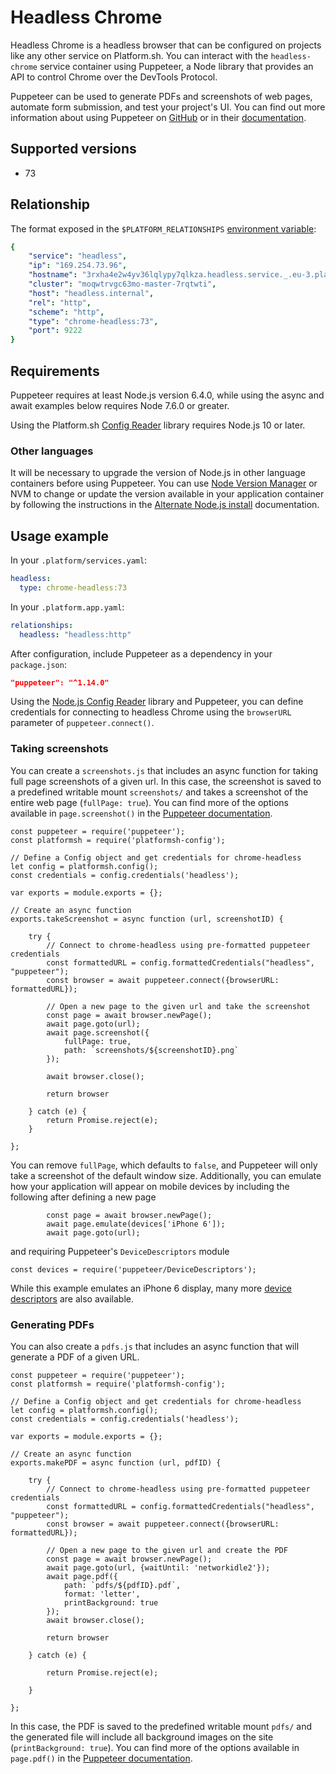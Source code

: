 # Headless Chrome

Headless Chrome is a headless browser that can be configured on projects like any other service on Platform.sh. You can interact with the `headless-chrome` service container using Puppeteer, a Node library that provides an API to control Chrome over the DevTools Protocol. 

Puppeteer can be used to generate PDFs and screenshots of web pages, automate form submission, and test your project's UI. You can find out more information about using Puppeteer on [GitHub](https://github.com/GoogleChrome/puppeteer) or in their [documentation](https://pptr.dev/).

## Supported versions

* 73

## Relationship

The format exposed in the `$PLATFORM_RELATIONSHIPS` [environment variable](/development/variables.md#platformsh-provided-variables):

```yaml
{
    "service": "headless",
    "ip": "169.254.73.96",
    "hostname": "3rxha4e2w4yv36lqlypy7qlkza.headless.service._.eu-3.platformsh.site",
    "cluster": "moqwtrvgc63mo-master-7rqtwti",
    "host": "headless.internal",
    "rel": "http",
    "scheme": "http",
    "type": "chrome-headless:73",
    "port": 9222
}

```

## Requirements

Puppeteer requires at least Node.js version 6.4.0, while using the async and await examples below requires Node 7.6.0 or greater. 

Using the Platform.sh [Config Reader]((https://github.com/platformsh/config-reader-nodejs)) library requires Node.js 10 or later.

### Other languages

It will be necessary to upgrade the version of Node.js in other language containers before using Puppeteer. You can use [Node Version Manager](https://github.com/nvm-sh/nvm) or NVM to change or update the version available in your application container by following the instructions in the [Alternate Node.js install](/languages/nodejs/nvm.html) documentation.

## Usage example

In your `.platform/services.yaml`:

```yaml
headless:
  type: chrome-headless:73
```

In your `.platform.app.yaml`:

```yaml
relationships:
  headless: "headless:http"
```

After configuration, include Puppeteer as a dependency in your `package.json`:

```json
"puppeteer": "^1.14.0"
```

Using the [Node.js Config Reader](https://github.com/platformsh/config-reader-nodejs) library and Puppeteer, you can define credentials for connecting to headless Chrome using the `browserURL` parameter of `puppeteer.connect()`.

### Taking screenshots

You can create a `screenshots.js` that includes an async function for taking full page screenshots of a given url. In this case, the screenshot is saved to a predefined writable mount `screenshots/` and takes a screenshot of the entire web page (`fullPage: true`). You can find more of the options available in `page.screenshot()` in the [Puppeteer documentation](https://pptr.dev/#?product=Puppeteer&version=v1.17.0&show=api-pagescreenshotoptions).

```
const puppeteer = require('puppeteer');
const platformsh = require('platformsh-config');

// Define a Config object and get credentials for chrome-headless
let config = platformsh.config();
const credentials = config.credentials('headless');

var exports = module.exports = {};

// Create an async function
exports.takeScreenshot = async function (url, screenshotID) {

    try {
        // Connect to chrome-headless using pre-formatted puppeteer credentials
        const formattedURL = config.formattedCredentials("headless", "puppeteer");
        const browser = await puppeteer.connect({browserURL: formattedURL});

        // Open a new page to the given url and take the screenshot
        const page = await browser.newPage();
        await page.goto(url);
        await page.screenshot({
            fullPage: true,
            path: `screenshots/${screenshotID}.png`
        });

        await browser.close();

        return browser

    } catch (e) {
        return Promise.reject(e);
    }

};
```

You can remove `fullPage`, which defaults to `false`, and Puppeteer will only take a screenshot of the default window size. Additionally, you can emulate how your application will appear on mobile devices by including the following after defining a new page

```
        const page = await browser.newPage();
        await page.emulate(devices['iPhone 6']);
        await page.goto(url);
```

and requiring Puppeteer's `DeviceDescriptors` module

```
const devices = require('puppeteer/DeviceDescriptors');
```

While this example emulates an iPhone 6 display, many more [device descriptors](https://pptr.dev/#?product=Puppeteer&version=v1.17.0&show=api-pageemulateoptions) are also available.

### Generating PDFs

You can also create a `pdfs.js` that includes an async function that will generate a PDF of a given URL. 

```
const puppeteer = require('puppeteer');
const platformsh = require('platformsh-config');

// Define a Config object and get credentials for chrome-headless
let config = platformsh.config();
const credentials = config.credentials('headless');

var exports = module.exports = {};

// Create an async function
exports.makePDF = async function (url, pdfID) {

    try {
        // Connect to chrome-headless using pre-formatted puppeteer credentials
        const formattedURL = config.formattedCredentials("headless", "puppeteer");
        const browser = await puppeteer.connect({browserURL: formattedURL});

        // Open a new page to the given url and create the PDF
        const page = await browser.newPage();
        await page.goto(url, {waitUntil: 'networkidle2'});
        await page.pdf({
            path: `pdfs/${pdfID}.pdf`,
            format: 'letter',
            printBackground: true
        });
        await browser.close();

        return browser

    } catch (e) {

        return Promise.reject(e);

    }

};
```

In this case, the PDF is saved to the predefined writable mount `pdfs/` and the generated file will include all background images on the site (`printBackground: true`). You can find more of the options available in `page.pdf()` in the [Puppeteer documentation](https://pptr.dev/#?product=Puppeteer&version=v1.17.0&show=api-pagepdfoptions).

